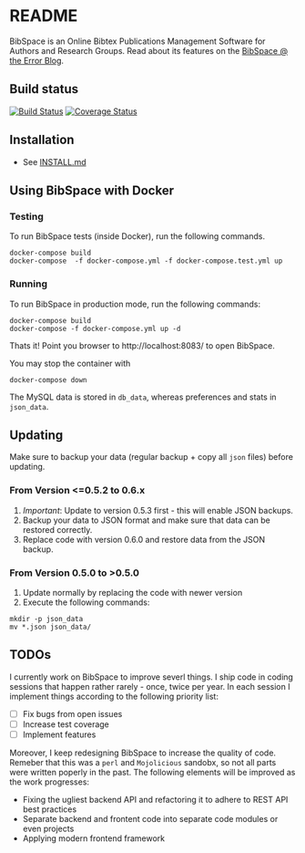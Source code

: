 # README #

BibSpace is an Online Bibtex Publications Management Software for Authors and Research Groups. Read about its features on the [BibSpace @ the Error Blog](https://blog.hex64.com/bibspace-online-bibtex-publications-management-software-for-authors-and-research-groups/).

## Build status ##

[![Build Status](https://travis-ci.org/vikin91/BibSpace.svg?branch=master)](https://travis-ci.org/vikin91/BibSpace) [![Coverage Status](https://coveralls.io/repos/github/vikin91/BibSpace/badge.svg?branch=master)](https://coveralls.io/github/vikin91/BibSpace?branch=master)

## Installation ##
* See [INSTALL.md](INSTALL.md)

## Using BibSpace with Docker ##

### Testing

To run BibSpace tests (inside Docker), run the following commands.

```
docker-compose build
docker-compose  -f docker-compose.yml -f docker-compose.test.yml up
```

### Running

To run BibSpace in production mode, run the following commands:

```
docker-compose build
docker-compose -f docker-compose.yml up -d
```

Thats it! Point you browser to http://localhost:8083/ to open BibSpace.

You may stop the container with

```
docker-compose down
```

The MySQL data is stored in `db_data`, whereas preferences and stats in `json_data`.

## Updating

Make sure to backup your data (regular backup + copy all `json` files) before updating.

### From Version <=0.5.2 to 0.6.x

1) *Important*: Update to version 0.5.3 first - this will enable JSON backups.
2) Backup your data to JSON format and make sure that data can be restored correctly.
3) Replace code with version 0.6.0 and restore data from the JSON backup.

### From Version 0.5.0 to >0.5.0

1) Update normally by replacing the code with newer version
2) Execute the following commands:

```
mkdir -p json_data
mv *.json json_data/
```

## TODOs ##

I currently work on BibSpace to improve severl things.
I ship code in coding sessions that happen rather rarely - once, twice per year.
In each session I implement things according to the following priority list:
- [ ] Fix bugs from open issues
- [ ] Increase test coverage
- [ ] Implement features

Moreover, I keep redesigning BibSpace to increase the quality of code.
Remeber that this was a `perl` and `Mojolicious` sandobx, so not all parts were written poperly in the past.
The following elements will be improved as the work progresses:
- Fixing the ugliest backend API and refactoring it to adhere to REST API best practices
- Separate backend and frontent code into separate code modules or even projects
- Applying modern frontend framework
